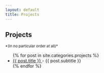```yaml
---
layout: default
title: Projects
---
```

<h2> Projects </h2>
<small>*(In no particular order at all)*</small>
<ul class="posts">
	{% for post in site.categories.projects %} 
	<li data-section="{{ post.title }}">
		<a href="{{ site.baseurl }}{{ post.url }}">
			{{ post.title }}
		</a> - 
		<span class="desc">
			{{ post.subtitle }}
		</span>
	</li>
	{% endfor %} 
</ul>

